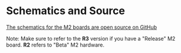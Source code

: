 # Schematics and Source

[The schematics for the M2 boards are open source on GitHub](https://github.com/macchina/m2-hardware)

Note: Make sure to refer to the **R3** version if you have a "Release" M2 board. **R2** refers to "Beta" M2 hardware.

